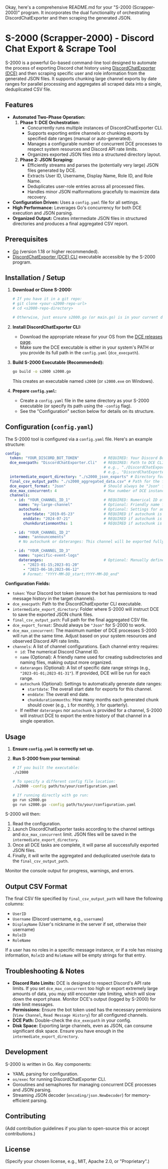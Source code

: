 Okay, here's a comprehensive README.md for your "S-2000 (Scrapper-2000)" program. It incorporates the dual functionality of orchestrating DiscordChatExporter and then scraping the generated JSON.


# S-2000 (Scrapper-2000) - Discord Chat Export & Scrape Tool

S-2000 is a powerful Go-based command-line tool designed to automate the process of exporting Discord chat history using [DiscordChatExporter (DCE)](https://github.com/Tyrrrz/DiscordChatExporter) and then scraping specific user and role information from the generated JSON files. It supports chunking large channel exports by date ranges for parallel processing and aggregates all scraped data into a single, deduplicated CSV file.

## Features

*   **Automated Two-Phase Operation:**
    1.  **Phase 1: DCE Orchestration:**
        *   Concurrently runs multiple instances of DiscordChatExporter CLI.
        *   Supports exporting entire channels or chunking exports by specified date ranges (manual or auto-generated).
        *   Manages a configurable number of concurrent DCE processes to respect system resources and Discord API rate limits.
        *   Organizes exported JSON files into a structured directory layout.
    2.  **Phase 2: JSON Scraping:**
        *   Efficiently streams and parses the (potentially very large) JSON files generated by DCE.
        *   Extracts User ID, Username, Display Name, Role ID, and Role Name.
        *   Deduplicates user-role entries across all processed files.
        *   Handles minor JSON malformations gracefully to maximize data recovery.
*   **Configuration Driven:** Uses a `config.yaml` file for all settings.
*   **High Performance:** Leverages Go's concurrency for both DCE execution and JSON parsing.
*   **Organized Output:** Creates intermediate JSON files in structured directories and produces a final aggregated CSV report.

## Prerequisites

*   [Go](https://golang.org/dl/) (version 1.18 or higher recommended).
*   [DiscordChatExporter (DCE) CLI](https://github.com/Tyrrrz/DiscordChatExporter/releases) executable accessible by the S-2000 program.

## Installation / Setup

1.  **Download or Clone S-2000:**
    ```bash
    # If you have it in a git repo:
    # git clone <your-s2000-repo-url>
    # cd <s2000-repo-directory>

    # Otherwise, just ensure s2000.go (or main.go) is in your current directory
    ```

2.  **Install DiscordChatExporter CLI:**
    *   Download the appropriate release for your OS from the [DCE releases page](https://github.com/Tyrrrz/DiscordChatExporter/releases).
    *   Make sure the DCE executable is either in your system's PATH or you provide its full path in the `config.yaml` (`dce_execpath`).

3.  **Build S-2000 Executable (Recommended):**
    ```bash
    go build -o s2000 s2000.go
    ```
    This creates an executable named `s2000` (or `s2000.exe` on Windows).

4.  **Prepare `config.yaml`:**
    *   Create a `config.yaml` file in the same directory as your S-2000 executable (or specify its path using the `-config` flag).
    *   See the "Configuration" section below for details on its structure.

## Configuration (`config.yaml`)

The S-2000 tool is configured via a `config.yaml` file. Here's an example structure:

```yaml
config:
  token: "YOUR_DISCORD_BOT_TOKEN"           # REQUIRED: Your Discord Bot Token
  dce_execpath: "DiscordChatExporter.Cli"   # REQUIRED: Path to DCE CLI executable
                                            # e.g., "./DiscordChatExporter.Cli" or "/usr/local/bin/DiscordChatExporter.Cli" (Linux/macOS)
                                            # e.g., "DiscordChatExporter.Cli.exe" or "C:\\DCE\\DiscordChatExporter.Cli.exe" (Windows)
  intermediate_export_directory: "./s2000_json_exports" # Directory for DCE's JSON output chunks
  final_csv_output_path: "./s2000_aggregated_data.csv" # Path for the final CSV report
  dce_export_format: "Json"                 # Should always be "Json" for S-2000
  dce_max_concurrent: 4                     # Max number of DCE instances to run in parallel (e.g., 2-16)
  channels:
    - id: "YOUR_CHANNEL_ID_1"               # REQUIRED: Numerical ID of the Discord channel
      name: "my-large-channel"              # Optional: Friendly name for directory/file naming
      autochunk:                            # Optional: Settings for automatic date chunking
        startdate: "2019-05-23"             # REQUIRED if autochunk is used: Start date for export (YYYY-MM-DD)
        enddate: "2024-07-21"               # REQUIRED if autochunk is used: End date for export (YYYY-MM-DD) - e.g., today's date
        chunkdurationmonths: 1              # REQUIRED if autochunk is used: Duration of each chunk in months (e.g., 1, 3, 6)

    - id: "YOUR_CHANNEL_ID_2"
      name: "announcements"
      # No autochunk or dateranges: This channel will be exported fully in one go.

    - id: "YOUR_CHANNEL_ID_3"
      name: "specific-event-logs"
      dateranges:                           # Optional: Manually define specific date ranges
        - "2023-01-15;2023-01-20"
        - "2023-06-10;2023-06-12"
        # Format: "YYYY-MM-DD_start;YYYY-MM-DD_end"
```

**Configuration Fields:**

*   `token`: Your Discord bot token (ensure the bot has permissions to read message history in the target channels).
*   `dce_execpath`: Path to the DiscordChatExporter CLI executable.
*   `intermediate_export_directory`: Folder where S-2000 will instruct DCE to save the exported JSON chunk files.
*   `final_csv_output_path`: Full path for the final aggregated CSV file.
*   `dce_export_format`: Should always be `"Json"` for S-2000 to work.
*   `dce_max_concurrent`: The maximum number of DCE processes S-2000 will run at the same time. Adjust based on your system resources and observed Discord API rate limits.
*   `channels`: A list of channel configurations. Each channel entry requires:
    *   `id`: The numerical Discord Channel ID.
    *   `name` (Optional): A friendly name used for creating subdirectories and naming files, making output more organized.
    *   `dateranges` (Optional): A list of specific date range strings (e.g., `"2023-01-01;2023-01-31"`). If provided, DCE will be run for each range.
    *   `autochunk` (Optional): Settings to automatically generate date ranges:
        *   `startdate`: The overall start date for exports for this channel.
        *   `enddate`: The overall end date.
        *   `chunkdurationmonths`: How many months each generated chunk should cover (e.g., `1` for monthly, `3` for quarterly).
    *   If neither `dateranges` nor `autochunk` is provided for a channel, S-2000 will instruct DCE to export the entire history of that channel in a single operation.

## Usage

1.  **Ensure `config.yaml` is correctly set up.**
2.  **Run S-2000 from your terminal:**

    ```bash
    # If you built the executable:
    ./s2000

    # To specify a different config file location:
    ./s2000 -config path/to/your/configuration.yaml

    # If running directly with go run:
    go run s2000.go
    go run s2000.go -config path/to/your/configuration.yaml
    ```

S-2000 will then:
1.  Read the configuration.
2.  Launch DiscordChatExporter tasks according to the channel settings and `dce_max_concurrent` limit. JSON files will be saved in the `intermediate_export_directory`.
3.  Once all DCE tasks are complete, it will parse all successfully exported JSON files.
4.  Finally, it will write the aggregated and deduplicated user/role data to the `final_csv_output_path`.

Monitor the console output for progress, warnings, and errors.

## Output CSV Format

The final CSV file specified by `final_csv_output_path` will have the following columns:

*   `UserID`
*   `Username` (Discord username, e.g., `username`)
*   `DisplayName` (User's nickname in the server if set, otherwise their username)
*   `RoleID`
*   `RoleName`

If a user has no roles in a specific message instance, or if a role has missing information, `RoleID` and `RoleName` will be empty strings for that entry.

## Troubleshooting & Notes

*   **Discord Rate Limits:** DCE is designed to respect Discord's API rate limits. If you set `dce_max_concurrent` too high or export extremely large amounts of data, you may still encounter rate limiting, which will slow down the export phase. Monitor DCE's output (logged by S-2000) for rate limit messages.
*   **Permissions:** Ensure the bot token used has the necessary permissions (`View Channel`, `Read Message History`) for all configured channels.
*   **DCE Path:** Double-check the `dce_execpath` in your config.
*   **Disk Space:** Exporting large channels, even as JSON, can consume significant disk space. Ensure you have enough in the `intermediate_export_directory`.

## Development

S-2000 is written in Go. Key components:
*   YAML parsing for configuration.
*   `os/exec` for running DiscordChatExporter CLI.
*   Goroutines and semaphores for managing concurrent DCE processes and JSON parsing.
*   Streaming JSON decoder (`encoding/json.NewDecoder`) for memory-efficient parsing.

## Contributing

(Add contribution guidelines if you plan to open-source this or accept contributions.)

## License

(Specify your chosen license, e.g., MIT, Apache 2.0, or "Proprietary".)
```

